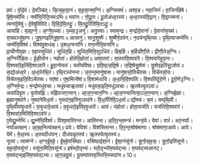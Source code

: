 

  
प्रवः॑। वो॒दे॒वं। दे॒वञ्चि॑त्। चि॒त्स॒ह॒सा॒नं। स॒ह॒सा॒नम॒ग्निं। अ॒ग्निमश्वं॑। अश्व॒न्न। नवा॒जिनं॑। वा॒जिनं॑हिषे। हि॒षे॒नमो॑भिः। नमो॑भि॒रिति॒नमः॑ऽभिः॥ भवा॑नः। नो॒दू॒तः। दू॒तोअ॑ध्व॒रस्य॑। अ॒ध्व॒रस्य॑वि॒द्वान्। वि॒द्वान्त्मना॑। त्मना॑दे॒वेषु॑। दे॒वेषु॑विविदे। वि॒वि॒दे॒मि॒तद्रुः॑। मि॒तद्रु॒रिति॑मि॒तऽद्रुः॑॥  
आया॑हि। या॒ह्य॒ग्ने॒। अ॒ग्ने॒प॒थ्याः॑। प॒थ्या॒३॒॑अनु॑। अनु॒स्वाः। स्वाम॒न्द्रः। म॒न्द्रोदे॒वानां॑। दे॒वानां॑स॒ख्यं। स॒ख्यञ्जु॑षा॒णः। जु॒षा॒णइति॑जु॒षा॒णः॥ आसानु॑। सानु॒शुष्मैः॑। शुष्मै॑र्न॒दय॑न्। न॒दय॑न्पृथि॒व्याः। पृ॒थि॒व्याजम्भे॑भिः। जम्भे॑भि॒र्विश्वं॑। विश्व॑मु॒शध॑क्। उ॒शध॒ग्वना॑नि। वना॒नीति॒वना॑नि॥  
प्रा॒चीनो॑य॒ज्ञः। य॒ज्ञस्सुधि॑तं। सुधि॑तं॒हि। सुधि॑त॒मिति॒सुऽधि॑तं। हिब॒र्हिः। ब॒र्हिःप्री॑णी॒ते। प्री॒णी॒तेअ॒ग्निः। अ॒ग्निरी॑ळि॒तः। ई॒ळी॒तोन। नहोता॑। होतेति॒होता॑॥ आमा॒तरा॑। मा॒तरा॑वि॒श्ववा॑रे। वि॒श्ववा॑रेहुवा॒नः। वि॒श्ववा॑रे॒इति॑वि॒श्वऽवा॑रे। हु॒वा॒नोयतः॑। यतो॑यविष्ठ। य॒वि॒ष्ठ॒ज॒ज्ञि॒षे। ज॒ज्ञि॒षेसु॒शेवः॑। सु॒शेव॒इति॑सु॒ऽशेवः॑॥  
स॒द्योअ॑ध्व॒रे। अ॒ध्व॒रेर॑थि॒रं। र॒थि॒रञ्ज॑नन्त। ज॒न॒न्त॒मानु॑षासः। मानु॑षासो॒विचे॑तसः। विचे॑तसो॒यः। विचे॑तस॒इति॒विऽचे॑तसः। यए॑षां। ए॒षा॒मित्ये॑षां॥ वि॒शाम॑धायि। अ॒धा॒यि॒वि॒श्पतिः॑। वि॒श्पति॑र्दुरो॒णॆ। दु॒रो॒णॆ३॒॑ग्निः। अ॒ग्निर्म॒न्द्रः। म॒न्द्रोमधु॑वचाः। मधु॑वचाऋ॒तावा॑। मधु॑वचा॒इति॒मधु॑ऽवचाः। ऋ॒तवेत्यृ॒तऽवा॑॥  
असा॑दिवृ॒तः। वृ॒तोवह्निः॑। वह्नि॑राजग॒न्वान्। आ॒ज॒ग॒न्वान॒ग्निः। आ॒ज॒गन्वानित्या॒ऽज॒ग॒न्वान्। अ॒ग्निर्ब्र॒ह्मा। ब्र॒ह्मानृ॒षद॑ने। नृ॒षद॑नेविध॒र्ता। नृ॒सद॑न॒इति॑नृ॒ऽसद॑ने। वि॒ध॒र्तेति॑वि॒ऽध॒र्ता॥ द्यौश्च॑। च॒यं। यम्पृ॑थि॒वी। पृ॒थि॒वीवा॑वृ॒धाते॑। वा॒वृ॒धाते॒आयं। व॒वृ॒धाते॒इति॑व॒वृ॒धाते॑। आयं। यंहोता॑। होता॒यज॑ति। यज॑तिवि॒श्ववा॑रं। वि॒श्ववा॑र॒मिति॑वि॒श्वऽवा॑रं॥  
ए॒तेद्यु॒म्नेभिः॑। द्यु॒म्नेभि॒र्विश्वं॑। विश्व॒माति॑रन्त। आति॑रन्त। अ॒ति॒र॒न्त॒मन्त्रं॑। मन्त्रं॒ये। येवा॑। वारं॑। अरं॒नर्याः॑। नर्या॑अतक्षन्। अ॒त॒क्ष॒नित्य॑तक्षन्॥ प्रये। येविशः॑। विश॑स्तिरन्त। ति॒र॒न्त॒श्रोष॑माणाः। श्रोष॑माणा॒आये। आये। येमे॑। मे॒अ॒स्य। अ॒स्यदीध॑यन्। दीध॑यन्नृ॒तस्य॑। ऋ॒तस्येत्यृ॒तस्य॑॥  
नूत्वां। त्वाम॑ग्ने। अ॒ग्न॒ई॒म॒हे॒। ई॒म॒हे॒वसि॑ष्ठाः। वसि॑ष्ठाईशा॒नं। ई॒शा॒नंसू॑नो। सू॒नो॒स॒ह॒सः॒। सू॒नो॒इति॑सूनो। स॒ह॒सो॒वसू॑नां। वसू॑ना॒मिति॒वसू॑नां॥ इषं॑स्तो॒तृभ्यः॑। स्तो॒तृभ्यो॑म॒घव॑द्भ्यः। म॒घव॑द्भ्यआनट्। म॒घव॑द्भ्य॒इति॑म॒घव॑त्ऽभ्यः। आ॒न॒ड्यू॒यं। यू॒यम्पा॑तस्व॒स्तिभि॒स्सदा॑नः॥ 10॥  

